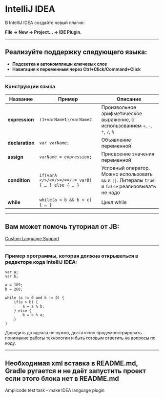 # IntelliJ IDEA

В IntelliJ IDEA создайте новый плагин:

**File -> New -> Project... -> IDE Plugin.**

---

## Реализуйте поддержку следующего языка:

- **Подсветка и автокомплишн ключевых слов**
- **Навигация к переменным через Ctrl+Click/Command+Click**

---

### Конструкции языка

| **Название**    | **Пример**                                       | **Описание**                                                                                         |
|-----------------|--------------------------------------------------|------------------------------------------------------------------------------------------------------|
| **expression**  | `(1+varName1)/varName2`                          | Произвольное арифметическое выражение, с использованием `+`, `-`, `*`, `/`, `%`                      |
| **declaration** | `var varName;`                                   | Объявление переменной                                                                                |
| **assign**      | `varName = expression;`                          | Присвоение значения переменной                                                                       |
| **condition**   | `if(varA </>/<=/>=/==/!= varB) { … } else { … }` | Условный оператор. Можно использовать `&&` и `\|\|`. Литералы `true` и `false` реализовывать не надо | 
| **while**       | `while(a < b && b < c) { … }`                    | Цикл while                                                                                           |

---

## Вам может помочь туториал от JB:

[Custom Language Support](https://plugins.jetbrains.com/docs/intellij/custom-language-support.html)

---

### Пример программы, которая должна открываться в редакторе кода IntelliJ IDEA:

```
var a;
var b;

a = 189;
b = 260;

while (a != 0 and b != 0) {
    if(a > b) {
        a = a % b;
    } else {
        b = b % a;
    }
}
```

Доводить до идеала не нужно, достаточно продемонстрировать понимание работы технологии и быть готовым ответить на
вопросы по коду.

---

## Необходимая xml вставка в README.md, Gradle ругается и не даёт запустить проект если этого блока нет в README.md
<!-- Plugin description -->
Amplicode test task - make IDEA language plugin
<!-- Plugin description end -->